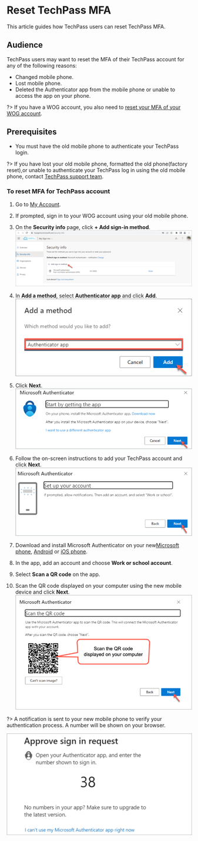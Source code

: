 # Reset TechPass MFA

This article guides how TechPass users can reset TechPass MFA.

## Audience

TechPass users may want to reset the MFA of their TechPass account for any of the following reasons:

- Changed mobile phone.
- Lost mobile phone.
- Deleted the Authenticator app from the mobile phone or unable to access the app on your phone.

?> If you have a WOG account, you also need to [reset your MFA of your WOG account](reset-techpass-mfa-for-new-device).

## Prerequisites

- You must have the old mobile phone to authenticate your TechPass login.

?> If you have lost your old mobile phone, formatted the old phone(factory reset),or unable to authenticate your TechPass log in using the old mobile phone, contact [TechPass support team](https://go.gov.sg/techpass-sr).

### To reset MFA for TechPass account

1. Go to [My Account](https://account.activedirectory.windowsazure.com/proofup.aspx?proofup=1).

2. If prompted, sign in to your WOG account using your old mobile phone.
3. On the **Security info** page, click **+ Add sign-in method**.
![add-sign-in-method](assets/images/reset-techpass-mfa-vendor/add-sign-in-method.png)
4. In **Add a method**, select **Authenticator app** and click **Add**.
![add-auth-method](assets/images/reset-techpass-mfa-vendor/add-method.png)
5. Click **Next**.
![install-auth-method](assets/images/reset-techpass-mfa-vendor/install-auth-app.png)
6. Follow the on-screen instructions to add your TechPass account and click **Next**.
![keep-your-account-secure-next](assets/images/onboarding/po-non-se/keep-your-account-secure-next.png)
7. Download and install Microsoft Authenticator on your new[Microsoft phone](https://www.microsoft.com/en-sg/store/apps/windows-phone), [Android](https://play.google.com/store/apps?hl=en&amp;gl=US) or [iOS phone](https://www.apple.com/app-store/).
8. In the app, add an account and choose **Work or school account**.
9. Select **Scan a QR code** on the app.
10. Scan the QR code displayed on your computer using the new mobile device and click **Next**.
![scan-qr-code](assets/images/security-verification-for-wog/reset-wog-mfa/scan-qr-code.png)

  ?>  A notification is sent to your new mobile phone to verify your authentication process. A number will be shown on your browser.

![mfa](assets/images/onboarding/po-non-se/mfa-number-displayed-on-screen.png)

